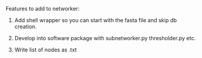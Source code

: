 Features to add to networker:

1. Add shell wrapper so you can start with the fasta file and skip db creation.

2. Develop into software package with subnetworker.py thresholder.py etc.

3. Write list of nodes as .txt
